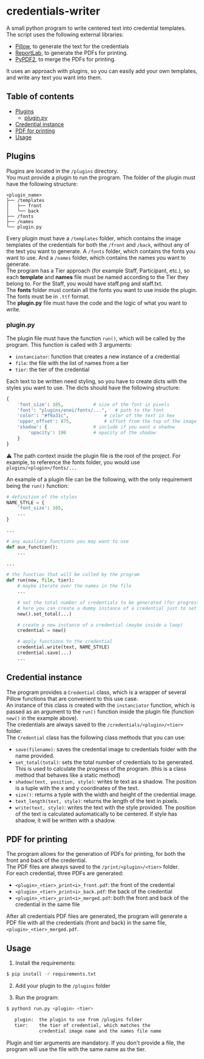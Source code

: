 # credentials-writer

A small python program to write centered text into credential templates.  
The script uses the following external libraries:
- [Pillow](https://pillow.readthedocs.io/en/stable/), to generate the text for the credentials
- [ReportLab](https://docs.reportlab.com/reportlab/userguide/ch1_intro/), to generate the PDFs for printing.
- [PyPDF2](https://pypdf2.readthedocs.io/en/latest/), to merge the PDFs for printing.

It uses an approach with plugins, so you can easily add your own templates, and write any text you want into them.

## Table of contents

- [Plugins](#plugins)
  - [plugin.py](#pluginpy)
- [Credential instance](#credential-instance)
- [PDF for printing](#pdf-for-printing)
- [Usage](#usage)

## Plugins

Plugins are located in the `/plugins` directory.  
You must provide a plugin to run the program. The folder of the plugin must have the following structure:

```
<plugin_name>
├── /templates
│   ├── front
│   └── back
├── /fonts
├── /names
└── plugin.py
```

Every plugin must have a `/templates` folder, which contains the image templates of the credentials for both the `/front` and `/back`, without any of the text you want to generate. A `/fonts` folder, which contains the fonts you want to use. And a `/names` folder, which contains the names you want to generate.  
The program has a Tier approach (for example Staff, Participant, etc.), so each **template** and **names** file must be named according to the Tier they belong to. For the Staff, you would have staff.png and staff.txt.  
The **fonts** folder must contain all the fonts you want to use inside the plugin. The fonts must be in `.ttf` format.  
The **plugin.py** file must have the code and the logic of what you want to write.

### plugin.py

The plugin file must have the function `run()`, which will be called by the program. This function is called with 3 arguments:
- `instanciator`: function that creates a new instance of a credential
- `file`: the file with the list of names from a tier
- `tier`: the tier of the credential

Each text to be written need styling, so you have to create dicts with the styles you want to use. The dicts should have the following structure:

```python
{
	'font_size': 105, 			# size of the font in pixels
	'font': "plugins/enei/fonts/...", 	# path to the font
	'color': "#f9a31c", 			# color of the text in hex
	'upper_offset': 875, 			# offset from the top of the image in pixels
	'shadow': { 				# include if you want a shadow
		'opacity': 190 			# opacity of the shadow
	}
}
```

⚠️ The path context inside the plugin file is the root of the project. For example, to reference the fonts folder, you would use `plugins/<plugin>/fonts/...`  

An example of a plugin file can be the following, with the only requirement being the `run()` function:

```python
# definition of the styles
NAME_STYLE = {
	'font_size': 105,
	...
}

...

# any auxiliary functions you may want to use
def aux_function():
	...

...

# the function that will be called by the program
def run(new, file, tier):
	# maybe iterate over the names in the file
	...

	# set the total number of credentials to be generated (for progress printing purposes)
	# here you can create a dummy instance of a credential just to set the total
	new().set_total(...)

	# create a new instance of a credential (maybe inside a loop)
	credential = new()

	# apply functions to the credential
	credential.write(text, NAME_STYLE)
	credential.save(...)
	...
```

## Credential instance

The program provides a `Credential` class, which is a wrapper of several Pillow functions that are convenient to this use case.  
An instance of this class is created with the `instanciator` function, which is passed as an argument to the `run()` function inside the plugin file (function `new()` in the example above).  
The credentials are always saved to the `/credentials/<plugin>/<tier>` folder.  
The `Credential` class has the following class methods that you can use:
- `save(filename)`: saves the credential image to credentials folder with the name provided.
- `set_total(total)`: sets the total number of credentials to be generated. This is used to calculate the progress of the program. (this is a class method that behaves like a static method)
- `shadow(text, position, style)`: writes te text as a shadow. The position is a tuple with the x and y coordinates of the text.
- `size()`: returns a typle with the width and height of the credential image.
- `text_length(text, style)`: returns the length of the text in pixels.
- `write(text, style)`: writes the text with the style provided. The position of the text is calculated automatically to be centered. If style has shadow, it will be written with a shadow.

## PDF for printing

The program allows for the generation of PDFs for printing, for both the front and back of the credential.  
The PDF files are always saved to the `/print/<plugin>/<tier>` folder.  
For each credential, three PDFs are generated:
- `<plugin>_<tier>_print<i>_front.pdf`: the front of the credential
- `<plugin>_<tier>_print<i>_back.pdf`: the back of the credential
- `<plugin>_<tier>_print<i>_merged.pdf`: both the front and back of the credential in the same file

After all credentials PDF files are generated, the program will generate a PDF file with all the credentials (front and back) in the same file, `<plugin>_<tier>_merged.pdf`.  

## Usage

1. Install the requirements:

```bash
$ pip install -r requirements.txt
```
2. Add your plugin to the `/plugins` folder

3. Run the program:

```bash
$ python3 run.py <plugin> <tier>

   plugin: 	the plugin to use from /plugins folder
   tier: 	the tier of credential, which matches the 
        	credential image name and the names file name
```

Plugin and tier arguments are mandatory. If you don't provide a file, the program will use the file with the same name as the tier.
